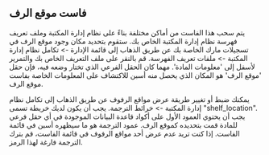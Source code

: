 ## فاست موقع الرف

يتم سحب هذا الفاست من أماكن مختلفة بناءً على نظام إدارة المكتبة وملف تعريف فهرسة نظام إدارة المكتبة الخاص بك. ستقوم بتحديد مكان وجود موقع الرف في تسجيلات مارك الخاصة بك عن طريق الذهاب إلى قائمة الإدارة -> تكامل نظام إدارة المكتبة -> ملفات تعريف الفهرسة. قم بالنقر على ملف التعريف الخاص بك والتمرير لأسفل إلى 'معلومات المادة'. مهما كان الحقل الفرعي الذي تختار وضعه فيه، فإن حقل 'موقع الرف' هو المكان الذي يحصل منه أسبن للاكتشاف على المعلومات الخاصة بفاست موقع الرف. 

يمكنك ضبط أو تغيير طريقة عرض مواقع الرفوف عن طريق الذهاب إلى تكامل نظام إدارة المكتبة -> خرائط الترجمة. يجب أن يكون لديك خريطة تسمى "shelf_location". يجب أن يحتوي العمود الأول على أكواد قاعدة البيانات الموجودة في أي حقل فرعي للمادة قمت بتحديده كموقع الرف. عمود الترجمة هو ما سيظهره أسبن في قائمة الفاست. إذا كنت تريد عدم عرض أحد مواقع الرفوف في قائمة الفاست، قم بترك الترجمة فارغة لهذا الرمز. 
